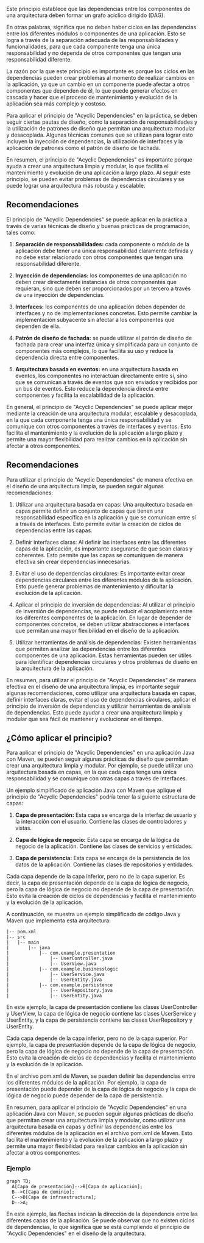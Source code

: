 Este principio establece que las dependencias entre los componentes de una arquitectura deben formar un grafo acíclico dirigido (DAG).

En otras palabras, significa que no deben haber ciclos en las dependencias entre los diferentes módulos o componentes de una aplicación. Esto se logra a través de la separación adecuada de las responsabilidades y funcionalidades, para que cada componente tenga una única responsabilidad y no dependa de otros componentes que tengan una responsabilidad diferente.

La razón por la que este principio es importante es porque los ciclos en las dependencias pueden crear problemas al momento de realizar cambios en la aplicación, ya que un cambio en un componente puede afectar a otros componentes que dependen de él, lo que puede generar efectos en cascada y hacer que el proceso de mantenimiento y evolución de la aplicación sea más complejo y costoso.

Para aplicar el principio de "Acyclic Dependencies" en la práctica, se deben seguir ciertas pautas de diseño, como la separación de responsabilidades y la utilización de patrones de diseño que permitan una arquitectura modular y desacoplada. Algunas técnicas comunes que se utilizan para lograr esto incluyen la inyección de dependencias, la utilización de interfaces y la aplicación de patrones como el patrón de diseño de fachada.

En resumen, el principio de "Acyclic Dependencies" es importante porque ayuda a crear una arquitectura limpia y modular, lo que facilita el mantenimiento y evolución de una aplicación a largo plazo. Al seguir este principio, se pueden evitar problemas de dependencias circulares y se puede lograr una arquitectura más robusta y escalable.

## Recomendaciones 

El principio de "Acyclic Dependencies" se puede aplicar en la práctica a través de varias técnicas de diseño y buenas prácticas de programación, tales como:

1. **Separación de responsabilidades:** cada componente o módulo de la aplicación debe tener una única responsabilidad claramente definida y no debe estar relacionado con otros componentes que tengan una responsabilidad diferente.

2. **Inyección de dependencias:** los componentes de una aplicación no deben crear directamente instancias de otros componentes que requieran, sino que deben ser proporcionados por un tercero a través de una inyección de dependencias.

3. **Interfaces:** los componentes de una aplicación deben depender de interfaces y no de implementaciones concretas. Esto permite cambiar la implementación subyacente sin afectar a los componentes que dependen de ella.

4. **Patrón de diseño de fachada:** se puede utilizar el patrón de diseño de fachada para crear una interfaz única y simplificada para un conjunto de componentes más complejos, lo que facilita su uso y reduce la dependencia directa entre componentes.

5. **Arquitectura basada en eventos:** en una arquitectura basada en eventos, los componentes no interactúan directamente entre sí, sino que se comunican a través de eventos que son enviados y recibidos por un bus de eventos. Esto reduce la dependencia directa entre componentes y facilita la escalabilidad de la aplicación.

En general, el principio de "Acyclic Dependencies" se puede aplicar mejor mediante la creación de una arquitectura modular, escalable y desacoplada, en la que cada componente tenga una única responsabilidad y se comunique con otros componentes a través de interfaces y eventos. Esto facilita el mantenimiento y la evolución de la aplicación a largo plazo y permite una mayor flexibilidad para realizar cambios en la aplicación sin afectar a otros componentes.

## Recomendaciones
Para utilizar el principio de "Acyclic Dependencies" de manera efectiva en el diseño de una arquitectura limpia, se pueden seguir algunas recomendaciones:

1. Utilizar una arquitectura basada en capas: Una arquitectura basada en capas permite definir un conjunto de capas que tienen una responsabilidad específica en la aplicación y que se comunican entre sí a través de interfaces. Esto permite evitar la creación de ciclos de dependencias entre las capas.

2. Definir interfaces claras: Al definir las interfaces entre las diferentes capas de la aplicación, es importante asegurarse de que sean claras y coherentes. Esto permite que las capas se comuniquen de manera efectiva sin crear dependencias innecesarias.

3. Evitar el uso de dependencias circulares: Es importante evitar crear dependencias circulares entre los diferentes módulos de la aplicación. Esto puede generar problemas de mantenimiento y dificultar la evolución de la aplicación.

4. Aplicar el principio de inversión de dependencias: Al utilizar el principio de inversión de dependencias, se puede reducir el acoplamiento entre los diferentes componentes de la aplicación. En lugar de depender de componentes concretos, se deben utilizar abstracciones e interfaces que permitan una mayor flexibilidad en el diseño de la aplicación.

5. Utilizar herramientas de análisis de dependencias: Existen herramientas que permiten analizar las dependencias entre los diferentes componentes de una aplicación. Estas herramientas pueden ser útiles para identificar dependencias circulares y otros problemas de diseño en la arquitectura de la aplicación.

En resumen, para utilizar el principio de "Acyclic Dependencies" de manera efectiva en el diseño de una arquitectura limpia, es importante seguir algunas recomendaciones, como utilizar una arquitectura basada en capas, definir interfaces claras, evitar el uso de dependencias circulares, aplicar el principio de inversión de dependencias y utilizar herramientas de análisis de dependencias. Esto puede ayudar a crear una arquitectura limpia y modular que sea fácil de mantener y evolucionar en el tiempo.

## ¿Cómo aplicar el principio?

Para aplicar el principio de "Acyclic Dependencies" en una aplicación Java con Maven, se pueden seguir algunas prácticas de diseño que permitan crear una arquitectura limpia y modular. Por ejemplo, se puede utilizar una arquitectura basada en capas, en la que cada capa tenga una única responsabilidad y se comunique con otras capas a través de interfaces.

Un ejemplo simplificado de aplicación Java con Maven que aplique el principio de "Acyclic Dependencies" podría tener la siguiente estructura de capas:

1. **Capa de presentación:** Esta capa se encarga de la interfaz de usuario y la interacción con el usuario. Contiene las clases de controladores y vistas.

2. **Capa de lógica de negocio:** Esta capa se encarga de la lógica de negocio de la aplicación. Contiene las clases de servicios y entidades.

3. **Capa de persistencia:** Esta capa se encarga de la persistencia de los datos de la aplicación. Contiene las clases de repositorios y entidades.

Cada capa depende de la capa inferior, pero no de la capa superior. Es decir, la capa de presentación depende de la capa de lógica de negocio, pero la capa de lógica de negocio no depende de la capa de presentación. Esto evita la creación de ciclos de dependencias y facilita el mantenimiento y la evolución de la aplicación.

A continuación, se muestra un ejemplo simplificado de código Java y Maven que implementa esta arquitectura:
``` shell
|-- pom.xml
|-- src
|   |-- main
|       |-- java
|           |-- com.example.presentation
|               |-- UserController.java
|               |-- UserView.java
|           |-- com.example.businesslogic
|               |-- UserService.java
|               |-- UserEntity.java
|           |-- com.example.persistence
|               |-- UserRepository.java
|               |-- UserEntity.java
```

En este ejemplo, la capa de presentación contiene las clases UserController y UserView, la capa de lógica de negocio contiene las clases UserService y UserEntity, y la capa de persistencia contiene las clases UserRepository y UserEntity.

Cada capa depende de la capa inferior, pero no de la capa superior. Por ejemplo, la capa de presentación depende de la capa de lógica de negocio, pero la capa de lógica de negocio no depende de la capa de presentación. Esto evita la creación de ciclos de dependencias y facilita el mantenimiento y la evolución de la aplicación.

En el archivo pom.xml de Maven, se pueden definir las dependencias entre los diferentes módulos de la aplicación. Por ejemplo, la capa de presentación puede depender de la capa de lógica de negocio y la capa de lógica de negocio puede depender de la capa de persistencia.

En resumen, para aplicar el principio de "Acyclic Dependencies" en una aplicación Java con Maven, se pueden seguir algunas prácticas de diseño que permitan crear una arquitectura limpia y modular, como utilizar una arquitectura basada en capas y definir las dependencias entre los diferentes módulos de la aplicación en el archivo pom.xml de Maven. Esto facilita el mantenimiento y la evolución de la aplicación a largo plazo y permite una mayor flexibilidad para realizar cambios en la aplicación sin afectar a otros componentes.

### Ejemplo
``` mermaid
graph TD;
  A[Capa de presentación]-->B[Capa de aplicación];
  B-->C[Capa de dominio];
  C-->D[Capa de infraestructura];
  D-->A;
```

En este ejemplo, las flechas indican la dirección de la dependencia entre las diferentes capas de la aplicación. Se puede observar que no existen ciclos de dependencias, lo que significa que se está cumpliendo el principio de "Acyclic Dependencies" en el diseño de la arquitectura.



